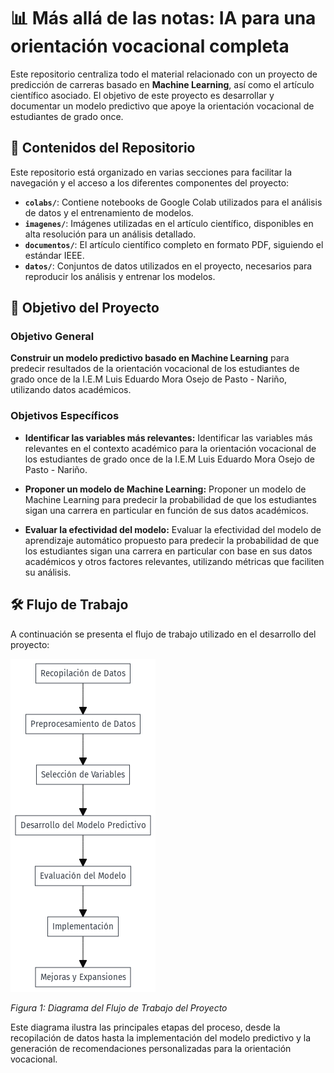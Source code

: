 # 📊 Más allá de las notas: IA para una orientación vocacional completa

Este repositorio centraliza todo el material relacionado con un proyecto de predicción de carreras basado en **Machine Learning**, así como el artículo científico asociado. El objetivo de este proyecto es desarrollar y documentar un modelo predictivo que apoye la orientación vocacional de estudiantes de grado once.

## 📂 Contenidos del Repositorio

Este repositorio está organizado en varias secciones para facilitar la navegación y el acceso a los diferentes componentes del proyecto:

- **`colabs/`**: Contiene notebooks de Google Colab utilizados para el análisis de datos y el entrenamiento de modelos.
- **`imagenes/`**: Imágenes utilizadas en el artículo científico, disponibles en alta resolución para un análisis detallado.
- **`documentos/`**: El artículo científico completo en formato PDF, siguiendo el estándar IEEE.
- **`datos/`**: Conjuntos de datos utilizados en el proyecto, necesarios para reproducir los análisis y entrenar los modelos.

## 🎯 Objetivo del Proyecto

### Objetivo General

**Construir un modelo predictivo basado en Machine Learning** para predecir resultados de la orientación vocacional de los estudiantes de grado once de la I.E.M Luis Eduardo Mora Osejo de Pasto - Nariño, utilizando datos académicos.

### Objetivos Específicos

- **Identificar las variables más relevantes:** Identificar las variables más relevantes en el contexto académico para la orientación vocacional de los estudiantes de grado once de la I.E.M Luis Eduardo Mora Osejo de Pasto - Nariño.

- **Proponer un modelo de Machine Learning:** Proponer un modelo de Machine Learning para predecir la probabilidad de que los estudiantes sigan una carrera en particular en función de sus datos académicos.

- **Evaluar la efectividad del modelo:** Evaluar la efectividad del modelo de aprendizaje automático propuesto para predecir la probabilidad de que los estudiantes sigan una carrera en particular con base en sus datos académicos y otros factores relevantes, utilizando métricas que faciliten su análisis.

## 🛠️ Flujo de Trabajo

A continuación se presenta el flujo de trabajo utilizado en el desarrollo del proyecto:

![Flujo de Trabajo](https://github.com/Cristhian-Guerrero/m_ml_vocacion/blob/Master/imagenes/proceso.png?raw=true)

*Figura 1: Diagrama del Flujo de Trabajo del Proyecto*

Este diagrama ilustra las principales etapas del proceso, desde la recopilación de datos hasta la implementación del modelo predictivo y la generación de recomendaciones personalizadas para la orientación vocacional.
